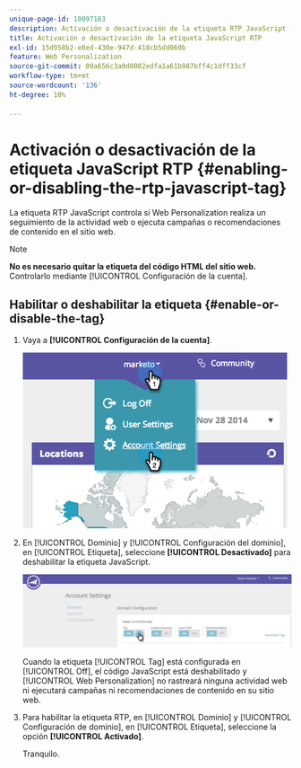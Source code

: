 ```yaml
---
unique-page-id: 10097163
description: Activación o desactivación de la etiqueta RTP JavaScript - Documentos de Marketo - Documentación del producto
title: Activación o desactivación de la etiqueta JavaScript RTP
exl-id: 15d958b2-e8ed-430e-947d-418cb5dd060b
feature: Web Personalization
source-git-commit: 09a656c3a0d0002edfa1a61b987bff4c1dff33cf
workflow-type: tm+mt
source-wordcount: '136'
ht-degree: 10%

---
```


# Activación o desactivación de la etiqueta JavaScript RTP {#enabling-or-disabling-the-rtp-javascript-tag}

La etiqueta RTP JavaScript controla si Web Personalization realiza un seguimiento de la actividad web o ejecuta campañas o recomendaciones de contenido en el sitio web.

>[!NOTE]
>
>**No es necesario quitar la etiqueta del código HTML del sitio web.** Controlarlo mediante [!UICONTROL Configuración de la cuenta].

## Habilitar o deshabilitar la etiqueta {#enable-or-disable-the-tag}

1. Vaya a **[!UICONTROL Configuración de la cuenta]**.

   ![](assets/image2014-12-1-23-3a3-3a12.png)

1. En [!UICONTROL Dominio] y [!UICONTROL Configuración del dominio], en [!UICONTROL Etiqueta], seleccione **[!UICONTROL Desactivado]** para deshabilitar la etiqueta JavaScript.

   ![](assets/account-settings-domain-tag.jpg)

   Cuando la etiqueta [!UICONTROL Tag] está configurada en [!UICONTROL Off], el código JavaScript está deshabilitado y [!UICONTROL Web Personalization] no rastreará ninguna actividad web ni ejecutará campañas ni recomendaciones de contenido en su sitio web.

1. Para habilitar la etiqueta RTP, en [!UICONTROL Dominio] y [!UICONTROL Configuración de dominio], en [!UICONTROL Etiqueta], seleccione la opción **[!UICONTROL Activado]**.

   Tranquilo.
